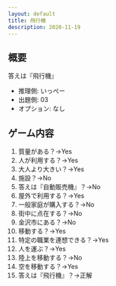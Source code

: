 ```yaml
---
layout: default
title: 飛行機
description: 2020-11-19
---
```


## 概要

答えは『飛行機』

- 推理側: いっぺー
- 出題側: 03
- オプション: なし

## ゲーム内容

1. 質量がある？→Yes
2. 人が利用する？→Yes
3. 大人より大きい？→Yes
4. 施設？→No
5. 答えは『自動販売機』？→No
6. 屋外で利用する？→Yes
7. 一般家庭が購入する？→No
8. 街中に点在する？→No
9. 金沢市にある？→No
10. 移動する？→Yes
11. 特定の職業を連想できる？→Yes
12. 人を運ぶ？→Yes
13. 陸上を移動する？→No
14. 空を移動する？→Yes
15. 答えは『飛行機』？→正解
